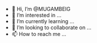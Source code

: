 - 👋 Hi, I’m @MUGAMBEIG
- 👀 I’m interested in ...
- 🌱 I’m currently learning ...
- 💞️ I’m looking to collaborate on ...
- 📫 How to reach me ...

<!---
MUGAMBEIG/MUGAMBEIG is a ✨ special ✨ repository because its `README.md` (this file) appears on your GitHub profile.
You can click the Preview link to take a look at your changes.
--->
